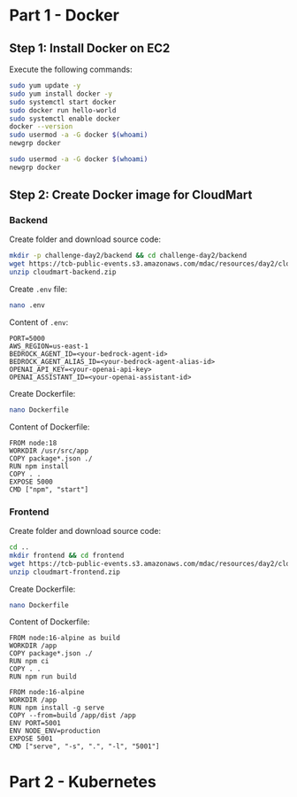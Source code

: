 # Part 1 - Docker

## Step 1: Install Docker on EC2

Execute the following commands:

```bash
sudo yum update -y
sudo yum install docker -y
sudo systemctl start docker
sudo docker run hello-world
sudo systemctl enable docker
docker --version
sudo usermod -a -G docker $(whoami)
newgrp docker
```

```bash
sudo usermod -a -G docker $(whoami)
newgrp docker
```

## Step 2: Create Docker image for CloudMart

### Backend

Create folder and download source code:

```bash
mkdir -p challenge-day2/backend && cd challenge-day2/backend
wget https://tcb-public-events.s3.amazonaws.com/mdac/resources/day2/cloudmart-backend.zip
unzip cloudmart-backend.zip
```

Create `.env` file:

```bash
nano .env
```

Content of `.env`:

```
PORT=5000
AWS_REGION=us-east-1
BEDROCK_AGENT_ID=<your-bedrock-agent-id>
BEDROCK_AGENT_ALIAS_ID=<your-bedrock-agent-alias-id>
OPENAI_API_KEY=<your-openai-api-key>
OPENAI_ASSISTANT_ID=<your-openai-assistant-id>
```

Create Dockerfile:

```bash
nano Dockerfile
```

Content of Dockerfile:

```docker
FROM node:18
WORKDIR /usr/src/app
COPY package*.json ./
RUN npm install
COPY . .
EXPOSE 5000
CMD ["npm", "start"]
```

### Frontend

Create folder and download source code:

```bash
cd ..
mkdir frontend && cd frontend
wget https://tcb-public-events.s3.amazonaws.com/mdac/resources/day2/cloudmart-frontend.zip
unzip cloudmart-frontend.zip
```

Create Dockerfile:

```bash
nano Dockerfile
```

Content of Dockerfile:

```
FROM node:16-alpine as build
WORKDIR /app
COPY package*.json ./
RUN npm ci
COPY . .
RUN npm run build

FROM node:16-alpine
WORKDIR /app
RUN npm install -g serve
COPY --from=build /app/dist /app
ENV PORT=5001
ENV NODE_ENV=production
EXPOSE 5001
CMD ["serve", "-s", ".", "-l", "5001"]

```

# Part 2 - Kubernetes
